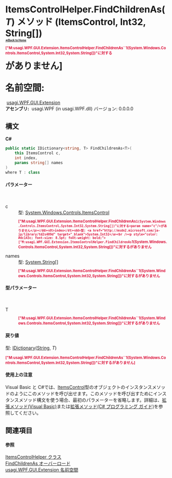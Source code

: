 # ItemsControlHelper.FindChildrenAs(*T*) メソッド (ItemsControl, Int32, String[])<div style="font-size:30%"><a href="https://github.com/usagi/usagi.cs/blob/master/docs/Home.md">≪Back to Home</a></div><p style="color: #dc143c; font-size: 8.5pt; font-weight: bold;">["M:usagi.WPF.GUI.Extension.ItemsControlHelper.FindChildrenAs``1(System.Windows.Controls.ItemsControl,System.Int32,System.String[])"に対する<summary>がありません]</p><strong>名前空間:</strong>
&nbsp;<a href="N_usagi_WPF_GUI_Extension.md">usagi.WPF.GUI.Extension</a><br /><strong>アセンブリ:</strong>
&nbsp;usagi.WPF (in usagi.WPF.dll) バージョン: 0.0.0.0

## 構文

**C#**<br />
``` C#
public static IDictionary<string, T> FindChildrenAs<T>(
	this ItemsControl c,
	int index,
	params string[] names
)
where T : class

```


#### パラメーター
&nbsp;<dl><dt>c</dt><dd>型: <a href="http://msdn2.microsoft.com/ja-jp/library/ms611045" target="_blank">System.Windows.Controls.ItemsControl</a><br /><p style="color: #dc143c; font-size: 8.5pt; font-weight: bold;">["M:usagi.WPF.GUI.Extension.ItemsControlHelper.FindChildrenAs``1(System.Windows.Controls.ItemsControl,System.Int32,System.String[])"に対する<param name="c"/>がありません</p></dd><dt>index</dt><dd>型: <a href="http://msdn2.microsoft.com/ja-jp/library/td2s409d" target="_blank">System.Int32</a><br /><p style="color: #dc143c; font-size: 8.5pt; font-weight: bold;">["M:usagi.WPF.GUI.Extension.ItemsControlHelper.FindChildrenAs``1(System.Windows.Controls.ItemsControl,System.Int32,System.String[])"に対する<param name="index"/>がありません</p></dd><dt>names</dt><dd>型: <a href="http://msdn2.microsoft.com/ja-jp/library/s1wwdcbf" target="_blank">System.String</a>[]<br /><p style="color: #dc143c; font-size: 8.5pt; font-weight: bold;">["M:usagi.WPF.GUI.Extension.ItemsControlHelper.FindChildrenAs``1(System.Windows.Controls.ItemsControl,System.Int32,System.String[])"に対する<param name="names"/>がありません</p></dd></dl>

#### 型パラメーター
&nbsp;<dl><dt>T</dt><dd><p style="color: #dc143c; font-size: 8.5pt; font-weight: bold;">["M:usagi.WPF.GUI.Extension.ItemsControlHelper.FindChildrenAs``1(System.Windows.Controls.ItemsControl,System.Int32,System.String[])"に対する<typeparam name="T"/>がありません</p></dd></dl>

#### 戻り値
型: <a href="http://msdn2.microsoft.com/ja-jp/library/s4ys34ea" target="_blank">IDictionary</a>(<a href="http://msdn2.microsoft.com/ja-jp/library/s1wwdcbf" target="_blank">String</a>, *T*)<br /><p style="color: #dc143c; font-size: 8.5pt; font-weight: bold;">["M:usagi.WPF.GUI.Extension.ItemsControlHelper.FindChildrenAs``1(System.Windows.Controls.ItemsControl,System.Int32,System.String[])"に対する<returns>がありません]</p>

#### 使用上の注意
Visual Basic と C#では、<a href="http://msdn2.microsoft.com/ja-jp/library/ms611045" target="_blank">ItemsControl</a>型のオブジェクトのインスタンスメソッドのようにこのメソッドを呼び出せます。このメソッドを呼び出すためにインスタンスメソッド構文を使う場合、最初のパラメーターを省略します。詳細は、<a href="http://msdn.microsoft.com/ja-jp/library/bb384936.aspx" target="_blank">拡張メソッド(Visual Basic)</a>または<a href="http://msdn.microsoft.com/ja-jp/library/bb383977.aspx" target="_blank">拡張メソッド(C# プログラミング ガイド)</a>を参照してください。

## 関連項目


#### 参照
<a href="T_usagi_WPF_GUI_Extension_ItemsControlHelper.md">ItemsControlHelper クラス</a><br /><a href="Overload_usagi_WPF_GUI_Extension_ItemsControlHelper_FindChildrenAs.md">FindChildrenAs オーバーロード</a><br /><a href="N_usagi_WPF_GUI_Extension.md">usagi.WPF.GUI.Extension 名前空間</a><br />